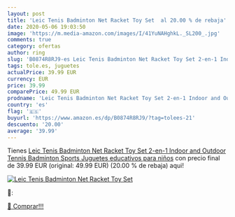 ```yaml
---
layout: post
title: 'Leic Tenis Badminton Net Racket Toy Set  al 20.00 % de rebaja'
date: 2020-05-06 19:03:50
image: 'https://m.media-amazon.com/images/I/41YuNAHghkL._SL200_.jpg'
comments: true
category: ofertas
author: ring
slug: 'B0874R8RJ9-es Leic Tenis Badminton Net Racket Toy Set 2-en-1 Indoor and...'
tags: tole.es, juguetes
actualPrice: 39.99 EUR
currency: EUR
price: 39.99
comparePrice: 49.99 EUR
prodname: 'Leic Tenis Badminton Net Racket Toy Set 2-en-1 Indoor and Outdoor Tennis Badminton Sports Juguetes educativos para niños'
country: 'es'
flag: '🇪🇸'
buyurl: 'https://www.amazon.es/dp/B0874R8RJ9/?tag=tolees-21'
descuento: '20.00'
average: '39.99'
---
```


Tienes [Leic Tenis Badminton Net Racket Toy Set 2-en-1 Indoor and Outdoor Tennis Badminton Sports Juguetes educativos para niños](https://www.amazon.es/dp/B0874R8RJ9/?tag=tolees-21) con precio final de  39.99 EUR (original: 49.99 EUR) (20.00 %  de rebaja) aqui!

[![Leic Tenis Badminton Net Racket Toy Set ](https://m.media-amazon.com/images/I/41YuNAHghkL._SL200_.jpg)](https://www.amazon.es/dp/B0874R8RJ9/?tag=tolees-21)

🔎:


[🛒 Comprar!!!](https://www.amazon.es/dp/B0874R8RJ9/?tag=tolees-21)

